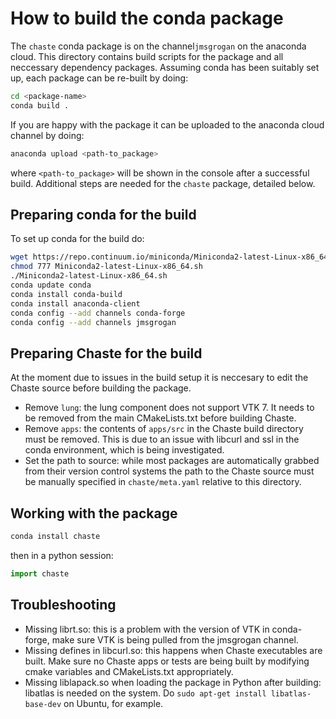 # How to build the conda package

The `chaste` conda package is on the channel`jmsgrogan` on the anaconda cloud. This directory contains build scripts for the package and all neccessary dependency packages. Assuming conda has been suitably set up, each package can be re-built by doing:

```bash
cd <package-name>
conda build .
```

If you are happy with the package it can be uploaded to the anaconda cloud channel by doing:

```bash
anaconda upload <path-to_package>
```

where `<path-to_package>` will be shown in the console after a successful build. Additional steps are needed for the `chaste` package, detailed below.

## Preparing conda for the build

To set up conda for the build do:

```bash
wget https://repo.continuum.io/miniconda/Miniconda2-latest-Linux-x86_64.sh
chmod 777 Miniconda2-latest-Linux-x86_64.sh
./Miniconda2-latest-Linux-x86_64.sh
conda update conda
conda install conda-build
conda install anaconda-client
conda config --add channels conda-forge 
conda config --add channels jmsgrogan
```

## Preparing Chaste for the build

At the moment due to issues in the build setup it is neccesary to edit the Chaste source before building the package. 

* Remove `lung`: the lung component does not support VTK 7. It needs to be removed from the main CMakeLists.txt before building Chaste. 
* Remove `apps`: the contents of `apps/src` in the Chaste build directory must be removed. This is due to an issue with libcurl and ssl in the conda environment, which is being investigated.
* Set the path to source: while most packages are automatically grabbed from their version control systems the path to the Chaste source must be manually specified in `chaste/meta.yaml` relative to this directory.

## Working with the package

```bash
conda install chaste
```

then in a python session:

```python
import chaste
```

## Troubleshooting

* Missing librt.so: this is a problem with the version of VTK in conda-forge, make sure VTK is being pulled from the jmsgrogan channel.
* Missing defines in libcurl.so: this happens when Chaste executables are built. Make sure no Chaste apps or tests are being built by modifying cmake variables and CMakeLists.txt appropriately.
* Missing liblapack.so when loading the package in Python after building: libatlas is needed on the system. Do `sudo apt-get install libatlas-base-dev` on Ubuntu, for example. 

